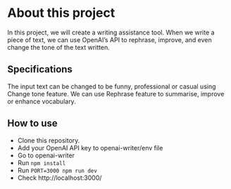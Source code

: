 # About this project

In this project, we will create a writing assistance tool. When we write a piece of text, we can use OpenAI’s API to rephrase, improve, and even change the tone of the text written.

## Specifications

The input text can be changed to be funny, professional or casual using Change tone feature. We can use Rephrase feature to summarise, improve or enhance vocabulary.

## How to use

- Clone this repository.
- Add your OpenAI API key to openai-writer/env file
- Go to openai-writer
- Run `npm install`
- Run `PORT=3000 npm run dev`
- Check http://localhost:3000/
